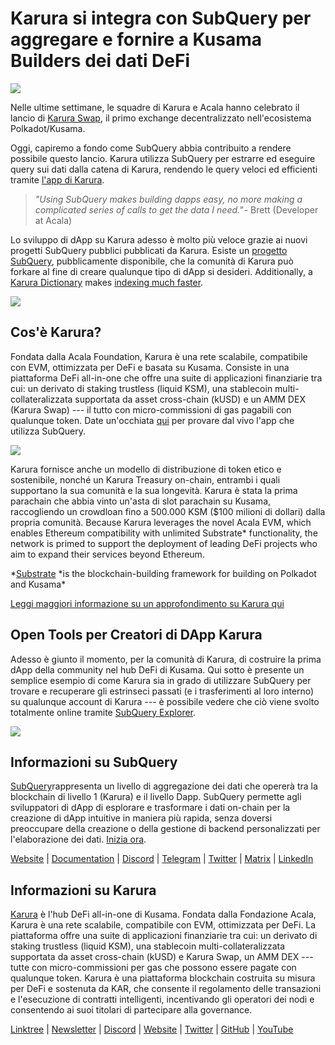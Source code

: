 # Karura si integra con SubQuery per aggregare e fornire a Kusama Builders dei dati DeFi

![](https://cdn-images-1.medium.com/max/1600/0*EBj5be1webNUchfi)

Nelle ultime settimane, le squadre di Karura e Acala hanno celebrato il lancio di [Karura Swap](https://apps.karura.network/), il primo exchange decentralizzato nell'ecosistema Polkadot/Kusama.

Oggi, capiremo a fondo come SubQuery abbia contribuito a rendere possibile questo lancio. Karura utilizza SubQuery per estrarre ed eseguire query sui dati dalla catena di Karura, rendendo le query veloci ed efficienti tramite [l'app di Karura](https://apps.karura.network/).

> *"Using SubQuery makes building dapps easy, no more making a complicated series of calls to get the data I need."* - Brett (Developer at Acala)

Lo sviluppo di dApp su Karura adesso è molto più veloce grazie ai nuovi progetti SubQuery pubblici pubblicati da Karura. Esiste un [progetto SubQuery](https://explorer.subquery.network/subquery/AcalaNetwork/karura), pubblicamente disponibile, che la comunità di Karura può forkare al fine di creare qualunque tipo di dApp si desideri. Additionally, a [Karura Dictionary](https://explorer.subquery.network/subquery/AcalaNetwork/karura-dictionary) makes [indexing much faster](../blogs/20210630-SubQuery-Just-Got-a-lot-Faster-with-the-Dictionary.md).

![](https://cdn-images-1.medium.com/max/1600/1*vvI_pI93mhe4kzSNQ2yMoQ.png)

## Cos'è Karura?

Fondata dalla Acala Foundation, Karura è una rete scalabile, compatibile con EVM, ottimizzata per DeFi e basata su Kusama. Consiste in una piattaforma DeFi all-in-one che offre una suite di applicazioni finanziarie tra cui: un derivato di staking trustless (liquid KSM), una stablecoin multi-collateralizzata supportata da asset cross-chain (kUSD) e un AMM DEX (Karura Swap) --- il tutto con micro-commissioni di gas pagabili con qualunque token. Date un'occhiata [qui](http://apps.karura.network) per provare dal vivo l'app che utilizza SubQuery.

![](https://cdn-images-1.medium.com/max/1600/0*g174RcFJwJcw2ITS)

Karura fornisce anche un modello di distribuzione di token etico e sostenibile, nonché un Karura Treasury on-chain, entrambi i quali supportano la sua comunità e la sua longevità. Karura è stata la prima parachain che abbia vinto un'asta di slot parachain su Kusama, raccogliendo un crowdloan fino a 500.000 KSM ($100 milioni di dollari) dalla propria comunità. Because Karura leverages the novel Acala EVM, which enables Ethereum compatibility with unlimited Substrate\* functionality, the network is primed to support the deployment of leading DeFi projects who aim to expand their services beyond Ethereum.

*[Substrate](http://substrate.dev/) *is the blockchain-building framework for building on Polkadot and Kusama\*

[Leggi maggiori informazione su un approfondimento su Karura qui](https://medium.com/acalanetwork/countdown-to-karura-a-deep-dive-on-the-defi-hub-of-kusama-410066fc1e1f)

## Open Tools per Creatori di DApp Karura

Adesso è giunto il momento, per la comunità di Karura, di costruire la prima dApp della community nel hub DeFi di Kusama. Qui sotto è presente un semplice esempio di come Karura sia in grado di utilizzare SubQuery per trovare e recuperare gli estrinseci passati (e i trasferimenti al loro interno) su qualunque account di Karura --- è possibile vedere che ciò viene svolto totalmente online tramite [SubQuery Explorer](https://explorer.subquery.network/subquery/AcalaNetwork/karura).

![](https://cdn-images-1.medium.com/max/1600/0*t6stH0LeQC8M5fSp)

## Informazioni su SubQuery

[SubQuery](https://subquery.network/)rappresenta un livello di aggregazione dei dati che opererà tra la blockchain di livello 1 (Karura) e il livello Dapp. SubQuery permette agli sviluppatori di dApp di esplorare e trasformare i dati on-chain per la creazione di dApp intuitive in maniera più rapida, senza doversi preoccupare della creazione o della gestione di backend personalizzati per l'elaborazione dei dati. [Inizia ora](https://doc.subquery.network/).

[Website](https://subquery.network/) | [Documentation](https://doc.subquery.network/) | [Discord](https://discord.com/invite/78zg8aBSMG) | [Telegram](https://t.me/subquerynetwork) | [Twitter](https://twitter.com/subquerynetwork) | [Matrix](https://matrix.to/#/#subquery:matrix.org) | [LinkedIn](https://www.linkedin.com/company/subquery)

## Informazioni su Karura

[Karura](http://acala.network/karura) è l'hub DeFi all-in-one di Kusama. Fondata dalla Fondazione Acala, Karura è una rete scalabile, compatibile con EVM, ottimizzata per DeFi. La piattaforma offre una suite di applicazioni finanziarie tra cui: un derivato di staking trustless (liquid KSM), una stablecoin multi-collateralizzata supportata da asset cross-chain (kUSD) e Karura Swap, un AMM DEX --- tutte con micro-commissioni per gas che possono essere pagate con qualunque token. Karura è una piattaforma blockchain costruita su misura per DeFi e sostenuta da KAR, che consente il regolamento delle transazioni e l'esecuzione di contratti intelligenti, incentivando gli operatori dei nodi e consentendo ai suoi titolari di partecipare alla governance.

[Linktree](http://linktr.ee/karuranetwork) | [Newsletter](https://share.hsforms.com/1X9RxkXk-R62I0VNbATaDXw4h8qc) | [Discord](https://discord.gg/vdbFVCH) | [Website](http://acala.network/karura) | [Twitter](https://twitter.com/KaruraNetwork) | [GitHub](https://github.com/AcalaNetwork/Acala) | [YouTube](http://youtube.com/c/acalanetwork)
